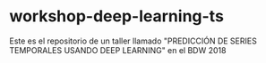 # workshop-deep-learning-ts
Este es el repositorio de un taller llamado "PREDICCIÓN DE SERIES TEMPORALES USANDO DEEP LEARNING" en el BDW 2018
